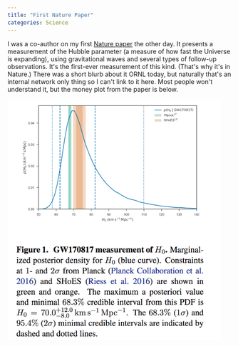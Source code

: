 ```yaml
---
title: "First Nature Paper"
categories: Science
---
```


I was a co-author on my first [Nature paper](https://www.nature.com/nature/journal/vaap/ncurrent/full/nature24471.html) the other day.
It presents a measurement of the Hubble parameter (a measure of how fast the Universe is expanding), using gravitational waves
and several types of follow-up observations. It's the first-ever measurement of this kind. (That's why it's in Nature.)
There was a short blurb about it ORNL today, but naturally that's an internal network only thing so I can't link to it here.
Most people won't understand it, but the money plot from the paper is below.

<img src="/assets/images/nature-hubble-money.png" style="max-width:500px; width:95%">
